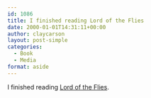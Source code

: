 ```yaml
---
id: 1086
title: I finished reading Lord of the Flies
date: 2000-01-01T14:31:11+00:00
author: claycarson
layout: post-simple
categories: 
  - Book
  - Media
format: aside
---
```

I finished reading [Lord of the Flies](http://amazon.com/exec/obidos/ASIN/0140283331/claycarson0c-20).<!--more-->
